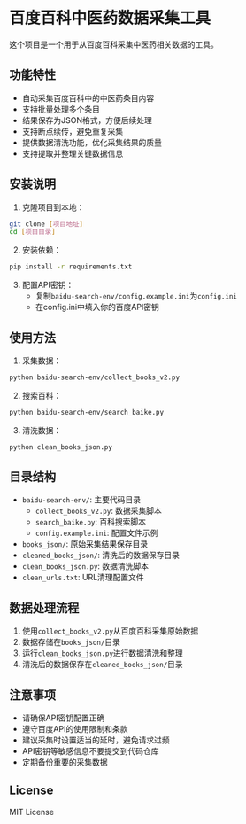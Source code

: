 # 百度百科中医药数据采集工具

这个项目是一个用于从百度百科采集中医药相关数据的工具。

## 功能特性

- 自动采集百度百科中的中医药条目内容
- 支持批量处理多个条目
- 结果保存为JSON格式，方便后续处理
- 支持断点续传，避免重复采集
- 提供数据清洗功能，优化采集结果的质量
- 支持提取并整理关键数据信息

## 安装说明

1. 克隆项目到本地：
```bash
git clone [项目地址]
cd [项目目录]
```

2. 安装依赖：
```bash
pip install -r requirements.txt
```

3. 配置API密钥：
   - 复制`baidu-search-env/config.example.ini`为`config.ini`
   - 在config.ini中填入你的百度API密钥

## 使用方法

1. 采集数据：
```bash
python baidu-search-env/collect_books_v2.py
```

2. 搜索百科：
```bash
python baidu-search-env/search_baike.py
```

3. 清洗数据：
```bash
python clean_books_json.py
```

## 目录结构

- `baidu-search-env/`: 主要代码目录
  - `collect_books_v2.py`: 数据采集脚本
  - `search_baike.py`: 百科搜索脚本
  - `config.example.ini`: 配置文件示例
- `books_json/`: 原始采集结果保存目录
- `cleaned_books_json/`: 清洗后的数据保存目录
- `clean_books_json.py`: 数据清洗脚本
- `clean_urls.txt`: URL清理配置文件

## 数据处理流程

1. 使用`collect_books_v2.py`从百度百科采集原始数据
2. 数据存储在`books_json/`目录
3. 运行`clean_books_json.py`进行数据清洗和整理
4. 清洗后的数据保存在`cleaned_books_json/`目录

## 注意事项

- 请确保API密钥配置正确
- 遵守百度API的使用限制和条款
- 建议采集时设置适当的延时，避免请求过频
- API密钥等敏感信息不要提交到代码仓库
- 定期备份重要的采集数据

## License

MIT License

